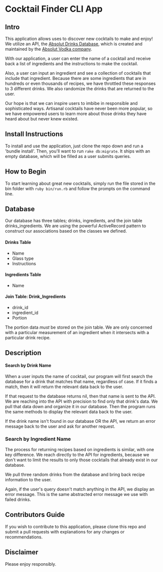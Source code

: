 # Cocktail Finder CLI App


## Intro
This application allows uses to discover new cocktails to make and enjoy! We utilize an API, the [Absolut Drinks Database](https://addb.absolutdrinks.com/docs/), which is created and maintained by the [Absolut Vodka company](http://www.absolut.com/).

With our application, a user can enter the name of a cocktail and receive back a list of ingredients and the instructions to make the cocktail.

Also, a user can input an ingredient and see a collection of cocktails that include that ingredient. Because there are some ingredients that are in hundreds or even thousands of recipes, we have throttled these responses to 3 different drinks. We also randomize the drinks that are returned to the user.

Our hope is that we can inspire users to imbibe in responsible and sophisticated ways. Artisanal cocktails have never been more popular, so we have empowered users to learn more about those drinks they have heard about but never knew existed.


## Install Instructions

To install and use the application, just clone the repo down and run a 'bundle install'. Then, you'll want to run ```rake db:migrate```. It ships with an empty database, which will be filled as a user submits queries.

## How to Begin

To start learning about great new cocktails, simply run the file stored in the bin folder with ```ruby bin/run.rb``` and follow the prompts on the command line.

## Database
Our database has three tables; drinks, ingredients, and the join table drinks_ingredients. We are using the powerful ActiveRecord pattern to construct our associations based on the classes we defined.

#### Drinks Table
* Name
* Glass type
* Instructions

#### Ingredients Table
* Name

#### Join Table: Drink_Ingredients
* drink_id
* ingredient_id
* Portion


The portion data *must* be stored on the join table. We are only concerned with a particular measurement of an ingredient when it intersects with a particular drink recipe.

## Description

#### Search by Drink Name

When a user inputs the name of cocktail, our program will first search the database for a drink that matches that name, regardless of case. If it finds a match, then it will return the relevant data back to the user.

If that request to the database returns nil, then that name is sent to the API. We are reaching into the API with precision to find only that drink's data. We pull that data down and organize it in our database. Then the program runs the same methods to display the relevant data back to the user.

If the drink name isn't found in our database OR the API, we return an error message back to the user and ask for another request.


### Search by Ingredient Name

The process for returning recipes based on ingredients is similar, with one key difference. We reach directly to the API for ingredients, because we don't want to limit the results to only those cocktails that already exist in our database.

We pull three random drinks from the database and bring back recipe information to the user.

Again, if the user's query doesn't match anything in the API, we display an error message. This is the same abstracted error message we use with failed drinks.

## Contributors Guide

If you wish to contribute to this application, please clone this repo and submit a pull requests with explanations for any changes or recommendations.  

## Disclaimer

Please enjoy responsibly.
